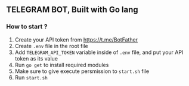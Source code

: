 ## TELEGRAM BOT, Built with Go lang

### How to start ?

1. Create your API token from https://t.me/BotFather
2. Create `.env` file in the root file
3. Add `TELEGRAM_API_TOKEN` variable inside of `.env` file, and put your API token as its value
4. Run `go get` to install required modules
5. Make sure to give execute persmission to `start.sh` file
6. Run `start.sh`
